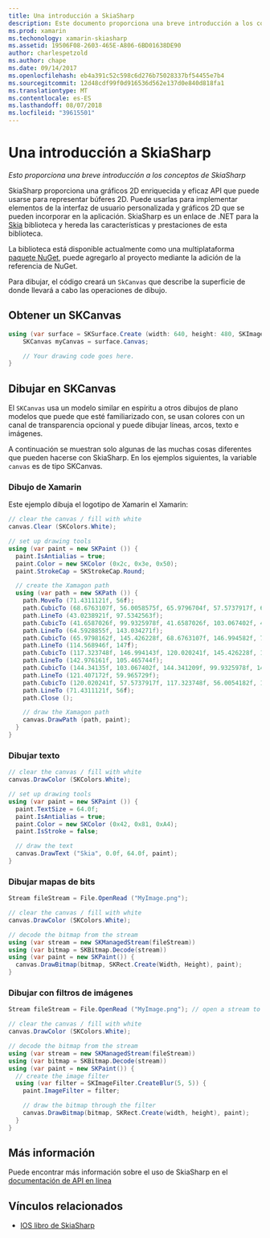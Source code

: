 ```yaml
---
title: Una introducción a SkiaSharp
description: Este documento proporciona una breve introducción a los conceptos de SkiaSharp básicos. En concreto, se describe cómo obtener y dibuje en un SKCanvas.
ms.prod: xamarin
ms.techonology: xamarin-skiasharp
ms.assetid: 19506F08-2603-465E-A806-6BD01638DE90
author: charlespetzold
ms.author: chape
ms.date: 09/14/2017
ms.openlocfilehash: eb4a391c52c598c6d276b75028337bf54455e7b4
ms.sourcegitcommit: 12d48cdf99f0d916536d562e137d0e840d818fa1
ms.translationtype: MT
ms.contentlocale: es-ES
ms.lasthandoff: 08/07/2018
ms.locfileid: "39615501"
---
```

# <a name="an-introduction-to-skiasharp"></a>Una introducción a SkiaSharp

_Esto proporciona una breve introducción a los conceptos de SkiaSharp_

SkiaSharp proporciona una gráficos 2D enriquecida y eficaz API que puede usarse para representar búferes 2D.  Puede usarlas para implementar elementos de la interfaz de usuario personalizada y gráficos 2D que se pueden incorporar en la aplicación.  SkiaSharp es un enlace de .NET para la [Skia](https://skia.org) biblioteca y hereda las características y prestaciones de esta biblioteca.

La biblioteca está disponible actualmente como una multiplataforma [paquete NuGet](https://www.nuget.org/packages/SkiaSharp), puede agregarlo al proyecto mediante la adición de la referencia de NuGet.

Para dibujar, el código creará un `SkCanvas` que describe la superficie de donde llevará a cabo las operaciones de dibujo.

## <a name="obtaining-an-skcanvas"></a>Obtener un SKCanvas

```csharp
using (var surface = SKSurface.Create (width: 640, height: 480, SKImageInfo.PlatformColorType, SKAlphaType.Premul)) {
    SKCanvas myCanvas = surface.Canvas;

    // Your drawing code goes here.
}
```

## <a name="drawing-on-skcanvas"></a>Dibujar en SKCanvas

El `SKCanvas` usa un modelo similar en espíritu a otros dibujos de plano modelos que puede que esté familiarizado con, se usan colores con un canal de transparencia opcional y puede dibujar líneas, arcos, texto e imágenes.

A continuación se muestran solo algunas de las muchas cosas diferentes que pueden hacerse con SkiaSharp.  En los ejemplos siguientes, la variable `canvas` es de tipo SKCanvas.

### <a name="drawing-xamagon"></a>Dibujo de Xamarin

Este ejemplo dibuja el logotipo de Xamarin el Xamarin:

```csharp
// clear the canvas / fill with white
canvas.Clear (SKColors.White);

// set up drawing tools
using (var paint = new SKPaint ()) {
  paint.IsAntialias = true;
  paint.Color = new SKColor (0x2c, 0x3e, 0x50);
  paint.StrokeCap = SKStrokeCap.Round;

  // create the Xamagon path
  using (var path = new SKPath ()) {
    path.MoveTo (71.4311121f, 56f);
    path.CubicTo (68.6763107f, 56.0058575f, 65.9796704f, 57.5737917f, 64.5928855f, 59.965729f);
    path.LineTo (43.0238921f, 97.5342563f);
    path.CubicTo (41.6587026f, 99.9325978f, 41.6587026f, 103.067402f, 43.0238921f, 105.465744f);
    path.LineTo (64.5928855f, 143.034271f);
    path.CubicTo (65.9798162f, 145.426228f, 68.6763107f, 146.994582f, 71.4311121f, 147f);
    path.LineTo (114.568946f, 147f);
    path.CubicTo (117.323748f, 146.994143f, 120.020241f, 145.426228f, 121.407172f, 143.034271f);
    path.LineTo (142.976161f, 105.465744f);
    path.CubicTo (144.34135f, 103.067402f, 144.341209f, 99.9325978f, 142.976161f, 97.5342563f);
    path.LineTo (121.407172f, 59.965729f);
    path.CubicTo (120.020241f, 57.5737917f, 117.323748f, 56.0054182f, 114.568946f, 56f);
    path.LineTo (71.4311121f, 56f);
    path.Close ();

    // draw the Xamagon path
    canvas.DrawPath (path, paint);
  }
}
```

### <a name="drawing-text"></a>Dibujar texto

```csharp
// clear the canvas / fill with white
canvas.DrawColor (SKColors.White);

// set up drawing tools
using (var paint = new SKPaint ()) {
  paint.TextSize = 64.0f;
  paint.IsAntialias = true;
  paint.Color = new SKColor (0x42, 0x81, 0xA4);
  paint.IsStroke = false;

  // draw the text
  canvas.DrawText ("Skia", 0.0f, 64.0f, paint);
}
```

### <a name="drawing-bitmaps"></a>Dibujar mapas de bits

```csharp
Stream fileStream = File.OpenRead ("MyImage.png");

// clear the canvas / fill with white
canvas.DrawColor (SKColors.White);

// decode the bitmap from the stream
using (var stream = new SKManagedStream(fileStream))
using (var bitmap = SKBitmap.Decode(stream))
using (var paint = new SKPaint()) {
  canvas.DrawBitmap(bitmap, SKRect.Create(Width, Height), paint);
}
```

### <a name="drawing-with-image-filters"></a>Dibujar con filtros de imágenes

```csharp
Stream fileStream = File.OpenRead ("MyImage.png"); // open a stream to an image file

// clear the canvas / fill with white
canvas.DrawColor (SKColors.White);

// decode the bitmap from the stream
using (var stream = new SKManagedStream(fileStream))
using (var bitmap = SKBitmap.Decode(stream))
using (var paint = new SKPaint()) {
  // create the image filter
  using (var filter = SKImageFilter.CreateBlur(5, 5)) {
    paint.ImageFilter = filter;

    // draw the bitmap through the filter
    canvas.DrawBitmap(bitmap, SKRect.Create(width, height), paint);
  }
}
```

## <a name="more-information"></a>Más información

Puede encontrar más información sobre el uso de SkiaSharp en el [documentación de API en línea](https://developer.xamarin.com/api/namespace/SkiaSharp/)


## <a name="related-links"></a>Vínculos relacionados

- [IOS libro de SkiaSharp](https://developer.xamarin.com/workbooks/graphics/skiasharp/logo/skialogo-ios.workbook)
